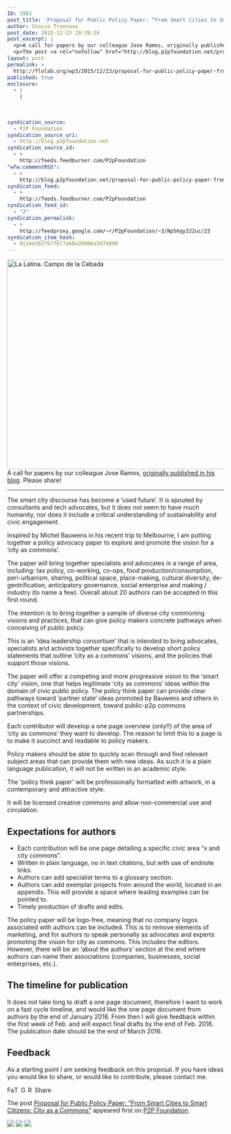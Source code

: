 ```yaml
---
ID: 1981
post_title: 'Proposal for Public Policy Paper: “From Smart Cities to Smart Citizens: City as a Commons”'
author: Stacco Troncoso
post_date: 2015-12-23 10:39:24
post_excerpt: |
  <p>A call for papers by our colleague Jose Ramos, originally published in his blog. Please share! The smart city discourse has become a &lsquo;used future&rsquo;. It is spouted by consultants and tech advocates, but it does not seem to have much humanity, nor does it include a critical understanding of sustainability and civic engagement. Inspired [&hellip;]</p>
  <p>The post <a rel="nofollow" href="http://blog.p2pfoundation.net/proposal-for-public-policy-paper-from-smart-cities-to-smart-citizens-city-as-a-commons/2015/12/23">Proposal for Public Policy Paper: &ldquo;From Smart Cities to Smart Citizens: City as a Commons&rdquo;</a> appeared first on <a rel="nofollow" href="http://blog.p2pfoundation.net/">P2P Foundation</a>.</p>
layout: post
permalink: >
  http://flolab.org/wp3/2015/12/23/proposal-for-public-policy-paper-from-smart-cities-to-smart-citizens-city-as-a-commons/
published: true
enclosure:
  - |
    |
        
        
        
syndication_source:
  - P2P Foundation
syndication_source_uri:
  - http://blog.p2pfoundation.net
syndication_source_id:
  - >
    http://feeds.feedburner.com/P2pFoundation
"wfw:commentRSS":
  - >
    http://blog.p2pfoundation.net/proposal-for-public-policy-paper-from-smart-cities-to-smart-citizens-city-as-a-commons/2015/12/23/feed
syndication_feed:
  - >
    http://feeds.feedburner.com/P2pFoundation
syndication_feed_id:
  - "2"
syndication_permalink:
  - >
    http://feedproxy.google.com/~r/P2pFoundation/~3/NpS6qy3J2uc/23
syndication_item_hash:
  - 012ee182f67fb77ab0a26066a34f4090
---
```

[<img class="aligncenter" src="https://farm9.staticflickr.com/8274/8702997328_559dc835a2_b.jpg" alt="La Latina. Campo de la Cebada" width="650" height="488" />][1]  
A call for papers by our colleague Jose Ramos, [originally published in his blog][2]. Please share!

* * *

The smart city discourse has become a ‘used future’. It is spouted by consultants and tech advocates, but it does not seem to have much humanity, nor does it include a critical understanding of sustainability and civic engagement.

Inspired by Michel Bauwens in his recent trip to Melbourne, I am putting together a policy advocacy paper to explore and promote the vision for a ‘city as commons’.

The paper will bring together specialists and advocates in a range of area, including: tax policy, co-working, co-ops, food production/consumption, peri-urbanism, sharing, political space, place-making, cultural diversity, de-gentrification, anticipatory governance, social enterprise and making / industry (to name a few). Overall about 20 authors can be accepted in this first round.

The intention is to bring together a sample of diverse city commoning visions and practices, that can give policy makers concrete pathways when conceiving of public policy.

This is an ‘idea leadership consortium’ that is intended to bring advocates, specialists and activists together specifically to develop short policy statements that outline ‘city as a commons’ visions, and the policies that support those visions.

The paper will offer a competing and more progressive vision to the ‘smart city’ vision, one that helps legitimate ‘city as commons’ ideas within the domain of civic public policy. The policy think paper can provide clear pathways toward ‘partner state’ ideas promoted by Bauwens and others in the context of civic development, toward public-p2p commons partnerships.

Each contributor will develop a one page overview (only!!) of the area of ‘city as commons’ they want to develop. The reason to limit this to a page is to make it succinct and readable to policy makers.

Policy makers should be able to quickly scan through and find relevant subject areas that can provide them with new ideas. As such it is a plain language publication, it will not be written in an academic style.

The ‘policy think paper’ will be professionally formatted with artwork, in a contemporary and attractive style.

It will be licensed creative commons and allow non-commercial use and circulation.

## Expectations for authors

*   Each contribution will be one page detailing a specific civic area “x and city commons”.
*   Written in plain language, no in text citations, but with use of endnote links.
*   Authors can add specialist terms to a glossary section.
*   Authors can add exemplar projects from around the world, located in an appendix. This will provide a space where leading examples can be pointed to.
*   Timely production of drafts and edits.

The policy paper will be logo-free, meaning that no company logos associated with authors can be included. This is to remove elements of marketing, and for authors to speak personally as advocates and experts promoting the vision for city as commons. This includes the editors. However, there will be an ‘about the authors’ section at the end where authors can name their associations (companies, businesses, social enterprises, etc.).

## The timeline for publication

It does not take long to draft a one page document, therefore I want to work on a fast cycle timeline, and would like the one page document from authors by the end of January 2016. From then I will give feedback within the first week of Feb. and will expect final drafts by the end of Feb. 2016. The publication date should be the end of March 2016.

## Feedback

As a starting point I am seeking feedback on this proposal. If you have ideas you would like to share, or would like to contribute, please contact me.

<a class="a2a_button_facebook" href="http://www.addtoany.com/add_to/facebook?linkurl=http%3A%2F%2Fblog.p2pfoundation.net%2Fproposal-for-public-policy-paper-from-smart-cities-to-smart-citizens-city-as-a-commons%2F2015%2F12%2F23&linkname=Proposal%20for%20Public%20Policy%20Paper%3A%20%E2%80%9CFrom%20Smart%20Cities%20to%20Smart%20Citizens%3A%20City%20as%20a%20Commons%E2%80%9D" title="Facebook" rel="nofollow"><img src="http://blog.p2pfoundation.net/wp-content/plugins/add-to-any/icons/facebook.png" width="16" height="16" alt="Facebook" /></a><a class="a2a_button_twitter" href="http://www.addtoany.com/add_to/twitter?linkurl=http%3A%2F%2Fblog.p2pfoundation.net%2Fproposal-for-public-policy-paper-from-smart-cities-to-smart-citizens-city-as-a-commons%2F2015%2F12%2F23&linkname=Proposal%20for%20Public%20Policy%20Paper%3A%20%E2%80%9CFrom%20Smart%20Cities%20to%20Smart%20Citizens%3A%20City%20as%20a%20Commons%E2%80%9D" title="Twitter" rel="nofollow"><img src="http://blog.p2pfoundation.net/wp-content/plugins/add-to-any/icons/twitter.png" width="16" height="16" alt="Twitter" /></a><a class="a2a_button_google_plus" href="http://www.addtoany.com/add_to/google_plus?linkurl=http%3A%2F%2Fblog.p2pfoundation.net%2Fproposal-for-public-policy-paper-from-smart-cities-to-smart-citizens-city-as-a-commons%2F2015%2F12%2F23&linkname=Proposal%20for%20Public%20Policy%20Paper%3A%20%E2%80%9CFrom%20Smart%20Cities%20to%20Smart%20Citizens%3A%20City%20as%20a%20Commons%E2%80%9D" title="Google+" rel="nofollow"><img src="http://blog.p2pfoundation.net/wp-content/plugins/add-to-any/icons/google_plus.png" width="16" height="16" alt="Google+" /></a><a class="a2a_button_reddit" href="http://www.addtoany.com/add_to/reddit?linkurl=http%3A%2F%2Fblog.p2pfoundation.net%2Fproposal-for-public-policy-paper-from-smart-cities-to-smart-citizens-city-as-a-commons%2F2015%2F12%2F23&linkname=Proposal%20for%20Public%20Policy%20Paper%3A%20%E2%80%9CFrom%20Smart%20Cities%20to%20Smart%20Citizens%3A%20City%20as%20a%20Commons%E2%80%9D" title="Reddit" rel="nofollow"><img src="http://blog.p2pfoundation.net/wp-content/plugins/add-to-any/icons/reddit.png" width="16" height="16" alt="Reddit" /></a><a class="a2a_dd a2a_target addtoany_share_save" href="https://www.addtoany.com/share#url=http%3A%2F%2Fblog.p2pfoundation.net%2Fproposal-for-public-policy-paper-from-smart-cities-to-smart-citizens-city-as-a-commons%2F2015%2F12%2F23&title=Proposal%20for%20Public%20Policy%20Paper%3A%20%E2%80%9CFrom%20Smart%20Cities%20to%20Smart%20Citizens%3A%20City%20as%20a%20Commons%E2%80%9D" id="wpa2a_2"><img src="http://blog.p2pfoundation.net/wp-content/plugins/add-to-any/share_save_120_16.png" width="120" height="16" alt="Share" /></a>

The post <a rel="nofollow" href="http://blog.p2pfoundation.net/proposal-for-public-policy-paper-from-smart-cities-to-smart-citizens-city-as-a-commons/2015/12/23">Proposal for Public Policy Paper: “From Smart Cities to Smart Citizens: City as a Commons”</a> appeared first on <a rel="nofollow" href="http://blog.p2pfoundation.net/">P2P Foundation</a>.

<div class="feedflare">
  <a href="http://feeds.feedburner.com/~ff/P2pFoundation?a=NpS6qy3J2uc:AI-fzcD21Pw:7Q72WNTAKBA"><img src="http://feeds.feedburner.com/~ff/P2pFoundation?d=7Q72WNTAKBA" border="0" /></img></a> <a href="http://feeds.feedburner.com/~ff/P2pFoundation?a=NpS6qy3J2uc:AI-fzcD21Pw:D7DqB2pKExk"><img src="http://feeds.feedburner.com/~ff/P2pFoundation?i=NpS6qy3J2uc:AI-fzcD21Pw:D7DqB2pKExk" border="0" /></img></a> <a href="http://feeds.feedburner.com/~ff/P2pFoundation?a=NpS6qy3J2uc:AI-fzcD21Pw:2mJPEYqXBVI"><img src="http://feeds.feedburner.com/~ff/P2pFoundation?d=2mJPEYqXBVI" border="0" /></img></a>
</div>

<img src="http://feeds.feedburner.com/~r/P2pFoundation/~4/NpS6qy3J2uc" height="1" width="1" alt="" />

 [1]: https://www.flickr.com/photos/arte-urbano-calles-madrid/8702997328/in/photolist-eg48U5-snbDJt-cT8xoL-eg48ZY-opyAxn-onMPxZ-opy7YV-ok4WYh-o6jXhP-onLAT2-okJ4ps-o6gHRu-onQrAr-o6m9gk-o6jHi9-o6hjJK-o6k7ur-o6kZX7-o6iU98-onvFE2-okLugC-onN8JA-onPjZT-onykfD-onxchM-o6hKin-onCGxd-onN2qg-o6i2xY-ontwbg-o6hhJo-o6jiNT-o6gvMt-o6j63S-onA7Ny-okLdFQ-onBkz3-o6hx2D-o6ggVb-onPV7a-onMoFz-opziKH-o6jr6C-o6hb4i-okN6i9-okMkrG-fLSEqn-fLtXih-fLcmCc-cg3j2j "La Latina. Campo de la Cebada"
 [2]: http://creaturesofconsciousness.net/2015/12/11/proposal-for-public-policy-paper-from-smart-cities-to-smart-citizens-city-as-a-commons/